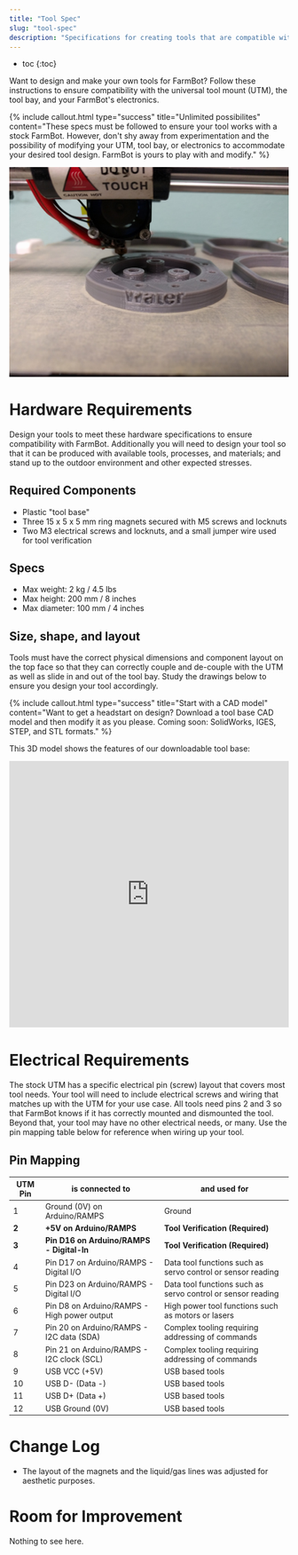 ```yaml
---
title: "Tool Spec"
slug: "tool-spec"
description: "Specifications for creating tools that are compatible with FarmBot Genesis"
---
```


* toc
{:toc}

Want to design and make your own tools for FarmBot? Follow these instructions to ensure compatibility with the universal tool mount (UTM), the tool bay, and your FarmBot's electronics.

{%
include callout.html
type="success"
title="Unlimited possibilites"
content="These specs must be followed to ensure your tool works with a stock FarmBot. However, don't shy away from experimentation and the possibility of modifying your UTM, tool bay, or electronics to accommodate your desired tool design. FarmBot is yours to play with and modify."
%}



![IMG_20160310_133648.jpg](_images/IMG_20160310_133648.jpg)



# Hardware Requirements

Design your tools to meet these hardware specifications to ensure compatibility with FarmBot. Additionally you will need to design your tool so that it can be produced with available tools, processes, and materials; and stand up to the outdoor environment and other expected stresses.

## Required Components
* Plastic "tool base"
* Three 15 x 5 x 5 mm ring magnets secured with M5 screws and locknuts
* Two M3 electrical screws and locknuts, and a small jumper wire used for tool verification

## Specs
* Max weight: 2 kg / 4.5 lbs
* Max height: 200 mm / 8 inches
* Max diameter: 100 mm / 4 inches

## Size, shape, and layout
Tools must have the correct physical dimensions and component layout on the top face so that they can correctly couple and de-couple with the UTM as well as slide in and out of the tool bay. Study the drawings below to ensure you design your tool accordingly.

{%
include callout.html
type="success"
title="Start with a CAD model"
content="Want to get a headstart on design? Download a tool base CAD model and then modify it as you please. Coming soon: SolidWorks, IGES, STEP, and STL formats."
%}

This 3D model shows the features of our downloadable tool base:

<iframe width="100%" height="480" src="https://sketchfab.com/models/37e2411a18b94bdda1fbe8357bbb1bed/embed?ui_controls=0&amp;ui_infos=0&amp;ui_related=0" frameborder="0" allowfullscreen mozallowfullscreen="true" webkitallowfullscreen="true" onmousewheel=""></iframe>






# Electrical Requirements

The stock UTM has a specific electrical pin (screw) layout that covers most tool needs. Your tool will need to include electrical screws and wiring that matches up with the UTM for your use case. All tools need pins 2 and 3 so that FarmBot knows if it has correctly mounted and dismounted the tool. Beyond that, your tool may have no other electrical needs, or many. Use the pin mapping table below for reference when wiring up your tool.

## Pin Mapping

|UTM Pin                       |is connected to               |and used for                  |
|------------------------------|------------------------------|------------------------------|
|1                             |Ground (0V) on Arduino/RAMPS  |Ground
|**2**                         |**+5V on Arduino/RAMPS**      |**Tool Verification (Required)**
|**3**                         |**Pin D16 on Arduino/RAMPS - Digital-In**|**Tool Verification (Required)**
|4                             |Pin D17 on Arduino/RAMPS - Digital I/O|Data tool functions such as servo control or sensor reading
|5                             |Pin D23 on Arduino/RAMPS - Digital I/O|Data tool functions such as servo control or sensor reading
|6                             |Pin D8 on Arduino/RAMPS - High power output|High power tool functions such as motors or lasers
|7                             |Pin 20 on Arduino/RAMPS - I2C data (SDA)|Complex tooling requiring addressing of commands
|8                             |Pin 21 on Arduino/RAMPS - I2C clock (SCL)|Complex tooling requiring addressing of commands
|9                             |USB VCC (+5V)                 |USB based tools
|10                            |USB D- (Data -)               |USB based tools
|11                            |USB D+ (Data +)               |USB based tools
|12                            |USB Ground (0V)               |USB based tools



# Change Log

* The layout of the magnets and the liquid/gas lines was adjusted for aesthetic purposes.

# Room for Improvement

Nothing to see here.
